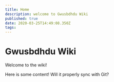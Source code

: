 ```yaml
---
title: Home
description: welcome to Gwusbdhdu Wiki
published: true
date: 2020-03-25T14:49:08.350Z
tags: 
---
```


# Gwusbdhdu Wiki

Welcome to the wiki!

Here is some content!  Will it properly sync with Git?